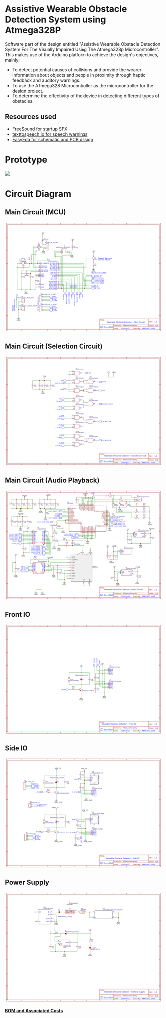 # Assistive Wearable Obstacle Detection System using Atmega328P
 Software part of the design entitled "Assistive Wearable Obstacle Detection System For The Visually Impaired Using The Atmega328p Microcontroller". This makes use of the Arduino platform to achieve the design's objectives, mainly:
- To detect potential causes of collisions and provide the wearer information about objects and people in proximity through haptic feedback and auditory warnings.
- To use the ATmega328 Microcontroller as the microcontroller for the design project.
- To determine the effectivity of the device in detecting different types of obstacles.

## Resources used
- <a href="https://freesound.org/people/LittleRainySeasons/sounds/335587/">FreeSound for startup SFX</a>
- <a href="https://texttospeech.io/">texttospeech.io for speech warnings</a>
- <a href="https://easyeda.com/editor">EasyEda for schematic and PCB design</a>

# Prototype
![](misc/imgs/proto_composition.png)

# Circuit Diagram
## Main Circuit (MCU)
![](misc/imgs/schem/Main_Circuit.png)
## Main Circuit (Selection Circuit)
![](misc/imgs/schem/Selection_Circuit.png)
## Main Circuit (Audio Playback)
![](misc/imgs/schem/Audio_Circuit.png)
## Front IO
![](misc/imgs/schem/Front_IO.png)
## Side IO
![](misc/imgs/schem/Side_IO.png)
## Power Supply
![](misc/imgs/schem/Power_Supply.png)

<a href="https://drive.google.com/file/d/1RXgFMdHyPEx1-0Jna9kpo0OBlRs3VRfO/view?usp=sharing"><b>BOM and Associated Costs</b></a>
